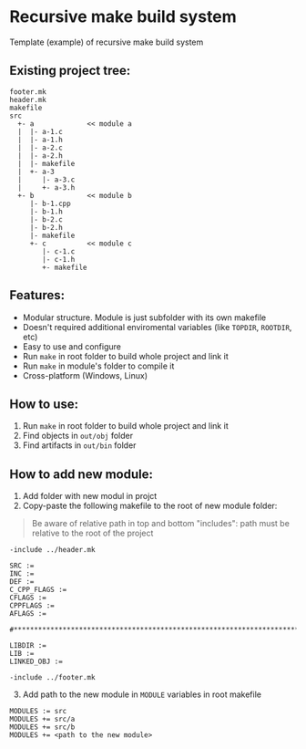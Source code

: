 # Recursive make build system
Template (example) of recursive make build system

## Existing project tree:
```
footer.mk
header.mk
makefile
src
  +- a             << module a
  |  |- a-1.c
  |  |- a-1.h
  |  |- a-2.c
  |  |- a-2.h
  |  |- makefile
  |  +- a-3
  |     |- a-3.c
  |     +- a-3.h
  +- b             << module b
     |- b-1.cpp
     |- b-1.h
     |- b-2.c
     |- b-2.h
     |- makefile
     +- c          << module c
        |- c-1.c
        |- c-1.h
        +- makefile
```

## Features:
+ Modular structure. Module is just subfolder with its own makefile
+ Doesn't required additional enviromental variables (like ```TOPDIR```, ```ROOTDIR```, etc)
+ Easy to use and configure
+ Run ```make``` in root folder to build whole project and link it
+ Run ```make``` in module's folder to compile it
+ Cross-platform (Windows, Linux)

## How to use:
1. Run ```make``` in root folder to build whole project and link it
2. Find objects in ```out/obj``` folder
3. Find artifacts in ```out/bin``` folder

## How to add new module:
1. Add folder with new modul in projct
2. Copy-paste the following makefile to the root of new module folder:
> Be aware of relative path in top and bottom "includes": path must be relative to the root of the project
```
-include ../header.mk

SRC :=
INC :=
DEF :=
C_CPP_FLAGS :=
CFLAGS :=
CPPFLAGS :=
AFLAGS :=

#*******************************************************************************

LIBDIR :=
LIB :=
LINKED_OBJ :=

-include ../footer.mk
```

3. Add path to the new module in ```MODULE``` variables in root makefile
```
MODULES := src
MODULES += src/a
MODULES += src/b
MODULES += <path to the new module>
```

